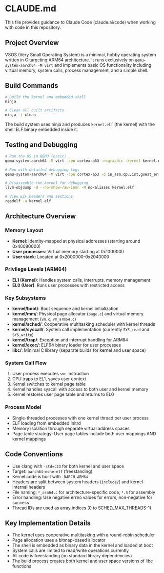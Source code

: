 # CLAUDE.md

This file provides guidance to Claude Code (claude.ai/code) when working with code in this repository.

## Project Overview

VSOS (Very Small Operating System) is a minimal, hobby operating system written in C targeting ARM64 architecture. It runs exclusively on `qemu-system-aarch64 -M virt` and implements basic OS functionality including virtual memory, system calls, process management, and a simple shell.

## Build Commands

```bash
# Build the kernel and embedded shell
ninja

# Clean all built artifacts
ninja -t clean
```

The build system uses ninja and produces `kernel.elf` (the kernel) with the shell ELF binary embedded inside it.

## Testing and Debugging

```bash
# Run the OS in QEMU (basic)
qemu-system-aarch64 -M virt -cpu cortex-a53 -nographic -kernel kernel.elf

# Run with detailed debugging logs
qemu-system-aarch64 -M virt -cpu cortex-a53 -d in_asm,cpu,int,guest_errors -D qemu.log -nographic -kernel kernel.elf

# Disassemble the kernel for debugging
llvm-objdump -d --no-show-raw-insn -M no-aliases kernel.elf

# View ELF headers and sections
readelf -a kernel.elf
```

## Architecture Overview

### Memory Layout
- **Kernel**: Identity-mapped at physical addresses (starting around 0x40080000)
- **User processes**: Virtual memory starting at 0x1000000
- **User stack**: Located at 0x2000000-0x2040000

### Privilege Levels (ARM64)
- **EL1 (Kernel)**: Handles system calls, interrupts, memory management
- **EL0 (User)**: Runs user processes with restricted access

### Key Subsystems
- **kernel/boot/**: Boot sequence and kernel initialization
- **kernel/mm/**: Physical page allocator (`page.c`) and virtual memory management (`vm.c`, `vm_arm64.c`)
- **kernel/sched/**: Cooperative multitasking scheduler with kernel threads
- **kernel/syscall/**: System call implementation (currently `SYS_read` and `SYS_write`)
- **kernel/trap/**: Exception and interrupt handling for ARM64
- **kernel/exec/**: ELF64 binary loader for user processes
- **libc/**: Minimal C library (separate builds for kernel and user space)

### System Call Flow
1. User process executes `svc` instruction
2. CPU traps to EL1, saves user context
3. Kernel switches to kernel page table
4. Kernel handles syscall with access to both user and kernel memory
5. Kernel restores user page table and returns to EL0

### Process Model
- Single-threaded processes with one kernel thread per user process
- ELF loading from embedded initrd
- Memory isolation through separate virtual address spaces
- Page table strategy: User page tables include both user mappings AND kernel mappings

## Code Conventions

- Use clang with `-std=c23` for both kernel and user space
- Target: `aarch64-none-elf` (freestanding)
- Kernel code is built with `-DARCH_ARM64`
- Headers are split between system headers (`include/`) and kernel-internal headers
- File naming: `*_arm64.c` for architecture-specific code, `*.S` for assembly
- Error handling: Use negative errno values for errors, non-negative for success
- Thread IDs are used as array indices (0 to SCHED_MAX_THREADS-1)

## Key Implementation Details

- The kernel uses cooperative multitasking with a round-robin scheduler
- Page allocation uses a bitmap-based allocator
- The shell is embedded as binary data in the kernel and loaded at boot
- System calls are limited to read/write operations currently
- All code is freestanding (no standard library dependencies)
- The build process creates both kernel and user space versions of libc functions